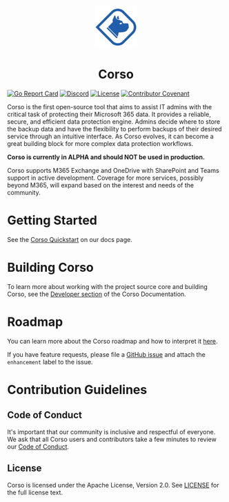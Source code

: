 <p align="center">
    <img src="https://github.com/alcionai/corso/blob/main/website/static/img/corso_logo.svg?raw=true" alt="Corso Logo" width="100" />
</p>
<h1 align="center">Corso</h1>

[![Go Report Card](https://goreportcard.com/badge/github.com/alcionai/corso/src)](https://goreportcard.com/report/github.com/alcionai/corso/src)
[![Discord](https://img.shields.io/badge/discuss-discord-blue)](https://discord.gg/63DTTSnuhT)
[![License](https://img.shields.io/badge/License-Apache_2.0-green.svg)](https://opensource.org/licenses/Apache-2.0)
[![Contributor Covenant](https://img.shields.io/badge/Contributor%20Covenant-2.1-4baaaa.svg)](CODE_OF_CONDUCT.md)

Corso is the first open-source tool that aims to assist IT admins with the critical task of protecting their
Microsoft 365 data. It provides a reliable, secure, and efficient data protection engine. Admins decide where to store
the backup data and have the flexibility to perform backups of their desired service through an intuitive interface.
As Corso evolves, it can become a great building block for more complex data protection workflows.

**Corso is currently in ALPHA and should NOT be used in production.**

Corso supports M365 Exchange and OneDrive with SharePoint and Teams support in active development. Coverage for more
services, possibly beyond M365, will expand based on the interest and needs of the community.

# Getting Started

See the [Corso Quickstart](https://corsobackup.io/docs/quickstart/) on our docs page.

# Building Corso

To learn more about working with the project source core and building Corso, see the
[Developer section](https://corsobackup.io/docs/developers/build) of the Corso Documentation.

# Roadmap

You can learn more about the Corso roadmap and how to interpret it [here](https://github.com/alcionai/corso-roadmap).

If you have feature requests, please file a [GitHub issue](https://github.com/alcionai/corso/issues/)
and attach the `enhancement` label to the issue.

# Contribution Guidelines

## Code of Conduct

It's important that our community is inclusive and respectful of everyone.
We ask that all Corso users and contributors take a few minutes to review our
[Code of Conduct](CODE_OF_CONDUCT.md).

## License

Corso is licensed under the Apache License, Version 2.0. See [LICENSE](LICENSE) for the full license text.
